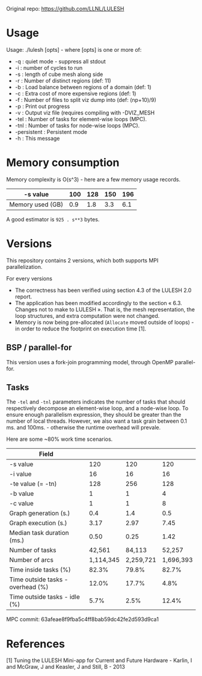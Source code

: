 Original repo: https://github.com/LLNL/LULESH

# Usage
Usage: ./lulesh [opts] - where [opts] is one or more of:
- -q              : quiet mode - suppress all stdout
- -i <iterations> : number of cycles to run
- -s <size>       : length of cube mesh along side
- -r <numregions> : Number of distinct regions (def: 11)
- -b <balance>    : Load balance between regions of a domain (def: 1)
- -c <cost>       : Extra cost of more expensive regions (def: 1)
- -f <numfiles>   : Number of files to split viz dump into (def: (np+10)/9)
- -p              : Print out progress
- -v              : Output viz file (requires compiling with -DVIZ_MESH
- -tel            : Number of tasks for element-wise loops (MPC).
- -tnl            : Number of tasks for node-wise loops (MPC).
- -persistent     : Persistent mode
- -h              : This message

# Memory consumption
Memory complexity is O(s^3) - here are a few memory usage records.

| -s value         | 100 | 128 | 150 | 196 |
|------------------|-----|-----|-----|-----|
| Memory used (GB) | 0.9 | 1.8 | 3.3 | 6.1 |

A good estimator is `925 . s**3` bytes.

# Versions
This repository contains 2 versions, which both supports MPI parallelization.

For every versions
- The correctness has been verified using section 4.3 of the LULESH 2.0 report.
- The application has been modified accordingly to the section « 6.3. Changes not to make to LULESH ». That is, the mesh representation, the loop structures, and extra computation were not changed.
- Memory is now being pre-allocated (`Allocate` moved outside of loops) - in order to reduce the footprint on execution time [1].

## BSP / parallel-for
This version uses a fork-join programming model, through OpenMP parallel-for.

## Tasks
The `-tel` and `-tnl` parameters indicates the number of tasks that should respectively decompose an element-wise loop, and a node-wise loop.
To ensure enough parallelism expression, they should be greater than the number of local threads. However, we also want a task grain between 0.1 ms. and 100ms. - otherwise the runtime overhead will prevale.

Here are some ~80% work time scenarios.

| Field                             |           |           |           |
|-----------------------------------|-----------|-----------|-----------|
| -s value                          | 120       | 120       | 120       |
| -i value                          | 16        | 16        | 16        |
| -te value (= -tn)                 | 128       | 256       | 128       |
| -b value                          | 1         | 1         | 4         |
| -c value                          | 1         | 1         | 8         |
| Graph generation (s.)             | 0.4       | 1.4       | 0.5       |
| Graph execution (s.)              | 3.17      | 2.97      | 7.45      |
| Median task duration (ms.)        | 0.50      | 0.25      | 1.42      |
| Number of tasks                   | 42,561    | 84,113    | 52,257    |
| Number of arcs                    | 1,114,345 | 2,259,721 | 1,696,393 |
| Time inside tasks (%)             | 82.3%     | 79.8%     | 82.7%     |
| Time outside tasks - overhead (%) | 12.0%     | 17.7%     | 4.8%      |
| Time outside tasks - idle (%)     | 5.7%      | 2.5%      | 12.4%     |

MPC commit: 63afeae8f9fba5c4ff8bab59dc42fe2d593d9ca1

# References
[1] Tuning the LULESH Mini-app for Current and Future Hardware - Karlin, I and McGraw, J and Keasler, J and Still, B - 2013
